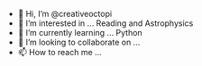 - 👋 Hi, I’m @creativeoctopi
- 👀 I’m interested in ... Reading and Astrophysics
- 🌱 I’m currently learning ... Python
- 💞️ I’m looking to collaborate on ...
- 📫 How to reach me ...

<!---
creativeoctopi/creativeoctopi is a ✨ special ✨ repository because its `README.md` (this file) appears on your GitHub profile.
You can click the Preview link to take a look at your changes.
--->
